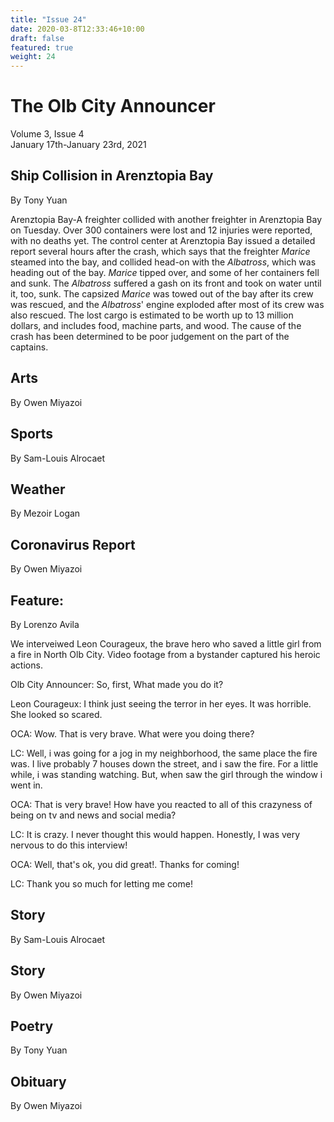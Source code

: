 ```yaml
---
title: "Issue 24"
date: 2020-03-8T12:33:46+10:00
draft: false
featured: true
weight: 24
---
```


# The Olb City Announcer
Volume 3, Issue 4    
January 17th-January 23rd, 2021

## Ship Collision in Arenztopia Bay 
By Tony Yuan

Arenztopia Bay-A freighter collided with another freighter in Arenztopia Bay on Tuesday. Over 300 containers were lost and 12 injuries were reported, with no deaths yet. The control center at Arenztopia Bay issued a detailed report several hours after the crash, which says that the freighter *Marice* steamed into the bay, and collided head-on with the *Albatross*, which was heading out of the bay. *Marice* tipped over, and some of her containers fell and sunk. The *Albatross* suffered a gash on its front and took on water until it, too, sunk. The capsized *Marice* was towed out of the bay after its crew was rescued, and the *Albatross*' engine exploded after most of its crew was also rescued. The lost cargo is estimated to be worth up to 13 million dollars, and includes food, machine parts, and wood. The cause of the crash has been determined to be poor judgement on the part of the captains.

## Arts
By Owen Miyazoi



## Sports
By Sam-Louis Alrocaet



## Weather
By Mezoir Logan



## Coronavirus Report
By Owen Miyazoi



## Feature:
By Lorenzo Avila

We interveiwed Leon Courageux, the brave hero who saved a little girl from a fire in North Olb City. Video footage from a bystander captured his heroic actions.

Olb City Announcer: So, first, What made you do it?

 Leon Courageux: I think just seeing the terror in her eyes. It was horrible. She looked so scared.
 
 OCA: Wow. That is very brave. What were you doing there?
 
 LC: Well, i was going for a jog in my neighborhood, the same place the fire was. I live probably 7 houses down the street, and i saw the fire. For a little while, i was standing watching. But, when saw the girl through the window i went in.
 
 OCA: That is very brave! How have you reacted to all of this crazyness of being on tv and news and social media?
 
 LC: It is crazy. I never thought this would happen. Honestly, I was very nervous to do this interview!
 
 OCA: Well, that's ok, you did great!. Thanks for coming!
 
 LC: Thank you so much for letting me come!
 




## Story
By Sam-Louis Alrocaet



## Story
By Owen Miyazoi



## Poetry
By Tony Yuan



## Obituary
By Owen Miyazoi



